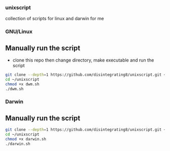 ### unixscript
 collection of scripts for linux and darwin for me

### GNU/Linux
## Manually run the script
- clone this repo then change directory, make executable and run the script

```bash
git clone --depth=1 https://github.com/disintegrating8/unixscript.git ~/unixscript
cd ~/unixscript
chmod +x dwm.sh
./dwm.sh
```
### Darwin
## Manually run the script

```bash
git clone --depth=1 https://github.com/disintegrating8/unixscript.git ~/unixscript
cd ~/unixscript
chmod +x darwin.sh
./darwin.sh
```

